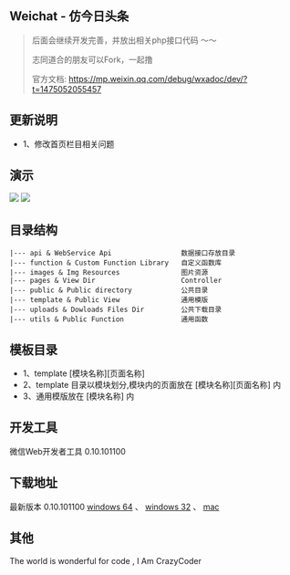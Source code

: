 

Weichat - 仿今日头条
------
> 后面会继续开发完善，并放出相关php接口代码 ～～
>
> 志同道合的朋友可以Fork，一起撸
>
> 官方文档: https://mp.weixin.qq.com/debug/wxadoc/dev/?t=1475052055457

更新说明
------
 * 1、修改首页栏目相关问题

演示
------
<img src="https://github.com/CrazyCodes/WeiXin-SmallApps-Information/blob/master/test/pic4.gif">
<img src="https://github.com/CrazyCodes/WeiXin-SmallApps-Information/blob/master/test/pic3.gif">


目录结构
------
```shell
|--- api & WebService Api                 数据接口存放目录
|--- function & Custom Function Library   自定义函数库
|--- images & Img Resources               图片资源
|--- pages & View Dir                     Controller
|--- public & Public directory            公共目录
|--- template & Public View               通用模版
|--- uploads & Dowloads Files Dir         公共下载目录
|--- utils & Public Function              通用函数
```

模板目录
------
* 1、template [模块名称][页面名称]
* 2、template 目录以模块划分,模块内的页面放在 [模块名称][页面名称] 内
* 3、通用模版放在 [模块名称] 内

开发工具
------
微信Web开发者工具 0.10.101100

下载地址
------
最新版本 0.10.101100
<a href="https://servicewechat.com/wxa-dev-logic/download_redirect?type=x64&from=mpwiki&t=1476434677599">windows 64</a> 、 
<a href="https://servicewechat.com/wxa-dev-logic/download_redirect?type=ia32&from=mpwiki&t=1476434677599">windows 32</a> 、 
<a href="https://servicewechat.com/wxa-dev-logic/download_redirect?type=darwin&from=mpwiki&t=1476434677599">mac</a>

其他
------
The world is wonderful for code , I Am CrazyCoder

